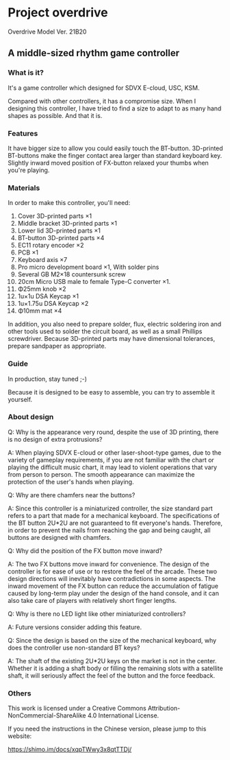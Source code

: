 # Project overdrive

Overdrive Model Ver. 21B20

## A middle-sized rhythm game controller

### What is it?

It's a game controller which designed for SDVX E-cloud, USC, KSM.

Compared with other controllers, it has a compromise size. When I designing this controller, I have tried to find a size to adapt to as many hand shapes as possible. And that it is.

### Features

It have bigger size to allow you could easily touch the BT-button. 3D-printed BT-buttons make the   finger contact area larger than standard keyboard key. Slightly inward moved position of FX-button relaxed your thumbs when you're playing.

### Materials

In order to make this controller, you'll need: 

1. Cover 3D-printed parts ×1
2. Middle bracket 3D-printed parts ×1
3. Lower lid 3D-printed parts ×1
4. BT-button 3D-printed parts ×4
5. EC11 rotary encoder ×2
6. PCB ×1
7. Keyboard axis ×7
8. Pro micro development board ×1, With solder pins
9. Several GB M2×18 countersunk screw 
10. 20cm Micro USB male to female Type-C converter ×1.
11. Φ25mm knob ×2
12. 1u×1u DSA Keycap ×1
13. 1u×1.75u DSA Keycap ×2
14. Φ10mm mat ×4

In addition, you also need to prepare solder, flux, electric soldering iron and other tools used to solder the circuit board, as well as a small Phillips screwdriver. Because 3D-printed parts may have dimensional tolerances, prepare sandpaper as appropriate. 

### Guide

In production, stay tuned ;-)

Because it is designed to be easy to assemble, you can try to assemble it yourself.

### About design

Q: Why is the appearance very round, despite the use of 3D printing, there is no design of extra protrusions?

A: When playing SDVX E-cloud or other laser-shoot-type games, due to the variety of gameplay requirements, if you are not familiar with the chart or playing the difficult music chart, it may lead to violent operations that vary from person to person. The smooth appearance can maximize the protection of the user's hands when playing.

Q: Why are there chamfers near the buttons?

A: Since this controller is a miniaturized controller, the size standard part refers to a part that made for a mechanical keyboard. The specifications of the BT button 2U*2U are not guaranteed to fit everyone's hands. Therefore, in order to prevent the nails from reaching the gap and being caught, all buttons are designed with chamfers. 

Q: Why did the position of the FX button move inward?

A: The two FX buttons move inward for convenience. The design of the controller is for ease of use or to restore the feel of the arcade. These two design directions will inevitably have contradictions in some aspects. The inward movement of the FX button can reduce the accumulation of fatigue caused by long-term play under the design of the hand console, and it can also take care of players with relatively short finger lengths.

Q: Why is there no LED light like other miniaturized controllers?

A: Future versions consider adding this feature.

Q: Since the design is based on the size of the mechanical keyboard, why does the controller use non-standard BT keys?

A: The shaft of the existing 2U*2U keys on the market is not in the center. Whether it is adding a shaft body or filling the remaining slots with a satellite shaft, it will seriously affect the feel of the button and the force feedback. 

### Others

This work is licensed under a Creative Commons Attribution-NonCommercial-ShareAlike 4.0 International License.

If you need the instructions in the Chinese version, please jump to this website:

https://shimo.im/docs/xqpTWwy3x8qtTTDj/ 
